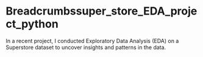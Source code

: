# Breadcrumbssuper_store_EDA_project_python

In a recent project, I conducted Exploratory Data Analysis (EDA) on a Superstore dataset to uncover insights and patterns in the data.
